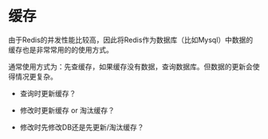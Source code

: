 # 缓存 
由于Redis的并发性能比较高，因此将Redis作为数据库（比如Mysql）中数据的缓存也是非常常用的的使用方式。

通常使用方式为：先查缓存，如果缓存没有数据，查询数据库。但数据的更新会使得情况更复杂。

- 查询时更新缓存？

- 修改时更新缓存 or 淘汰缓存？

- 修改时先修改DB还是先更新/淘汰缓存？